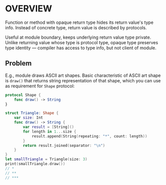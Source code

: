# OVERVIEW

Function or method with opaque return type hides its return value's type info. Instead of concrete type, return value is described by protocols.

Useful at module boundary, keeps underlying return value type private. Unlike returning value whose type is protocol type, opaque type preserves type identity — compiler has access to type info, but not client of module.

## Problem

E.g., module draws ASCII art shapes. Basic characteristic of ASCII art shape is `draw()` that returns string representation of that shape, which you can use as requirement for `Shape` protocol:

```swift
protocol Shape {
    func draw() -> String
}

struct Triangle: Shape {
    var size: Int
    func draw() -> String {
        var result = [String]()
        for length in 1...size {
            result.append(String(repeating: "*", count: length))
        }
        return result.joined(separator: "\n")
    }
}
let smallTriangle = Triangle(size: 3)
print(smallTriangle.draw())
// *
// **
// ***
```
